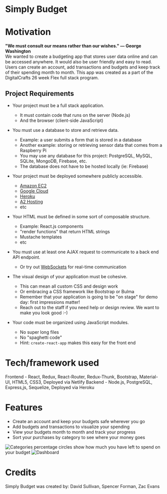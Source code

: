 # Simply Budget
# Motivation
 <b>"We must consult our means rather than our wishes." ― George Washington</b> <br>
We wanted to create a budgeting app that stores user data online and can be accessed anywhere. It would also be user friendly and easy to read. Users can create an account, add transactions and budgets and keep track of their spending month to month. This app was created as a part of the DigitalCrafts 26 week Flex full stack program. 
## Project Requirements

- Your project must be a full stack application.
  - It must contain code that runs on the server (Node.js)
  - And the browser (client-side JavaScript)

- You must use a database to store and retrieve data.
  - Example: a user submits a form that is stored in a database
  - Another example: storing or retrieving sensor data that comes from a Raspberry Pi
  - You may use any database for this project: PostgreSQL, MySQL, SQLite, MongoDB, Firebase, etc.
  - The database does not have to be hosted locally (ie: Firebase)

- Your project must be deployed somewhere publicly accessible.
  - [Amazon EC2](https://aws.amazon.com/ec2/)
  - [Google Cloud](https://cloud.google.com/nodejs/)
  - [Heroku](https://www.heroku.com/nodejs)
  - [A2 Hosting](https://www.a2hosting.com/nodejs-hosting)
  - etc

- Your HTML must be defined in some sort of composable structure.
  - Example: React.js components
  - "render functions" that return HTML strings
  - Mustache templates
  - etc

- You must use at least one AJAX request to communicate to a back end API endpoint.
  - Or try out [WebSockets](https://socket.io/) for real-time communication

- The visual design of your application must be cohesive.
  - This can mean all custom CSS and design work
  - Or embracing a CSS framework like Bootstrap or Bulma
  - Remember that your application is going to be "on stage" for demo day: first impressions matter!
  - Reach out to the staff if you need help or design review. We want to make you look good :-)

- Your code must be organized using JavaScript modules.
  - No super long files
  - No "spaghetti code"
  - Hint: `create-react-app` makes this easy for the front end
# Tech/framework used
Frontend - React, Redux, React-Router, Redux-Thunk, Bootstrap, Material-UI, HTML5, CSS3, Deployed via Netlify
Backend - Node.js, PostgreSQL, Express,js, Sequelize, Deployed via Heroku
# Features
<ul>
 <li>Create an account and keep your budgets safe wherever you go</li>
 <li>Add budgets and transactions to visualize your spending</li>
 <li>View your budgets month to month and track your progress</li>
 <li>Sort your purchases by category to see where your money goes</li>
  </ul>


![Categories](https://imgur.com/HAz0ZT5 "Categories")
percentage circles show how much you have left to spend on your budget
![Dashboard](https://imgur.com/N0OIru "Dashboard")

# Credits
Simply Budget was created by:
 David Sullivan, 
 Spencer Forman,
 Zac Evans 
